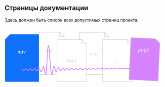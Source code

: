 <div class="navi"><nav id="navi"><!-- js --></nav></div>

<script async src="https://cse.google.com/cse.js?cx=c5023aea175714331">
</script>
<div class="gcse-search"></div>

## Страницы документации

<div id="navi-page">
Здесь должен быть список всех допустимых страниц проекта.
</div>

<br>

<span id="navi-page-img" class="img" onclick="imgResize()">![img](assets/svg/navi-page.svg)</span>

<span> <script src="assets/js/navi.js"></script></span>


